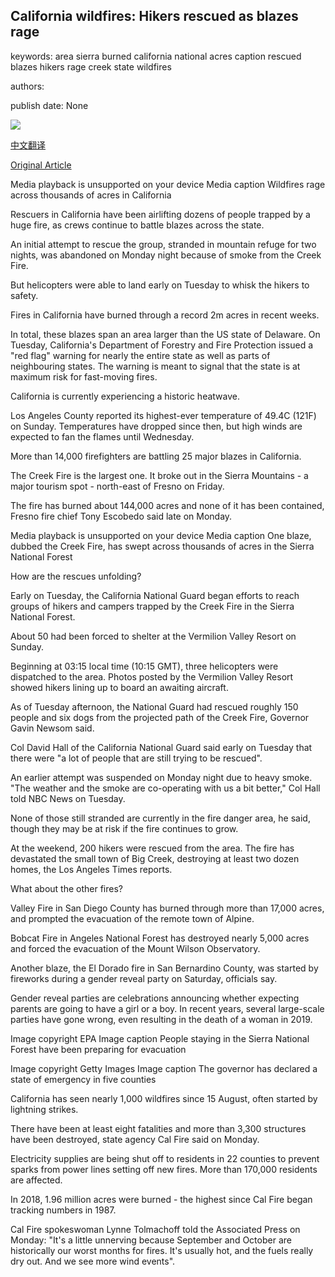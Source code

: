## California wildfires: Hikers rescued as blazes rage

keywords: area sierra burned california national acres caption rescued blazes hikers rage creek state wildfires

authors: 

publish date: None

![](https://ichef.bbci.co.uk/images/ic/1024x576/p08qrw8h.jpg)

[中文翻译](California%20wildfires%3A%20Hikers%20rescued%20as%20blazes%20rage_zh.md)

[Original Article](https://www.bbc.com/news/world-us-canada-54075478)

Media playback is unsupported on your device Media caption Wildfires rage across thousands of acres in California

Rescuers in California have been airlifting dozens of people trapped by a huge fire, as crews continue to battle blazes across the state.

An initial attempt to rescue the group, stranded in mountain refuge for two nights, was abandoned on Monday night because of smoke from the Creek Fire.

But helicopters were able to land early on Tuesday to whisk the hikers to safety.

Fires in California have burned through a record 2m acres in recent weeks.

In total, these blazes span an area larger than the US state of Delaware. On Tuesday, California's Department of Forestry and Fire Protection issued a "red flag" warning for nearly the entire state as well as parts of neighbouring states. The warning is meant to signal that the state is at maximum risk for fast-moving fires.

California is currently experiencing a historic heatwave.

Los Angeles County reported its highest-ever temperature of 49.4C (121F) on Sunday. Temperatures have dropped since then, but high winds are expected to fan the flames until Wednesday.

More than 14,000 firefighters are battling 25 major blazes in California.

The Creek Fire is the largest one. It broke out in the Sierra Mountains - a major tourism spot - north-east of Fresno on Friday.

The fire has burned about 144,000 acres and none of it has been contained, Fresno fire chief Tony Escobedo said late on Monday.

Media playback is unsupported on your device Media caption One blaze, dubbed the Creek Fire, has swept across thousands of acres in the Sierra National Forest

How are the rescues unfolding?

Early on Tuesday, the California National Guard began efforts to reach groups of hikers and campers trapped by the Creek Fire in the Sierra National Forest.

About 50 had been forced to shelter at the Vermilion Valley Resort on Sunday.

Beginning at 03:15 local time (10:15 GMT), three helicopters were dispatched to the area. Photos posted by the Vermilion Valley Resort showed hikers lining up to board an awaiting aircraft.

As of Tuesday afternoon, the National Guard had rescued roughly 150 people and six dogs from the projected path of the Creek Fire, Governor Gavin Newsom said.

Col David Hall of the California National Guard said early on Tuesday that there were "a lot of people that are still trying to be rescued".

An earlier attempt was suspended on Monday night due to heavy smoke. "The weather and the smoke are co-operating with us a bit better," Col Hall told NBC News on Tuesday.

None of those still stranded are currently in the fire danger area, he said, though they may be at risk if the fire continues to grow.

At the weekend, 200 hikers were rescued from the area. The fire has devastated the small town of Big Creek, destroying at least two dozen homes, the Los Angeles Times reports.

What about the other fires?

Valley Fire in San Diego County has burned through more than 17,000 acres, and prompted the evacuation of the remote town of Alpine.

Bobcat Fire in Angeles National Forest has destroyed nearly 5,000 acres and forced the evacuation of the Mount Wilson Observatory.

Another blaze, the El Dorado fire in San Bernardino County, was started by fireworks during a gender reveal party on Saturday, officials say.

Gender reveal parties are celebrations announcing whether expecting parents are going to have a girl or a boy. In recent years, several large-scale parties have gone wrong, even resulting in the death of a woman in 2019.

Image copyright EPA Image caption People staying in the Sierra National Forest have been preparing for evacuation

Image copyright Getty Images Image caption The governor has declared a state of emergency in five counties

California has seen nearly 1,000 wildfires since 15 August, often started by lightning strikes.

There have been at least eight fatalities and more than 3,300 structures have been destroyed, state agency Cal Fire said on Monday.

Electricity supplies are being shut off to residents in 22 counties to prevent sparks from power lines setting off new fires. More than 170,000 residents are affected.

In 2018, 1.96 million acres were burned - the highest since Cal Fire began tracking numbers in 1987.

Cal Fire spokeswoman Lynne Tolmachoff told the Associated Press on Monday: "It's a little unnerving because September and October are historically our worst months for fires. It's usually hot, and the fuels really dry out. And we see more wind events".